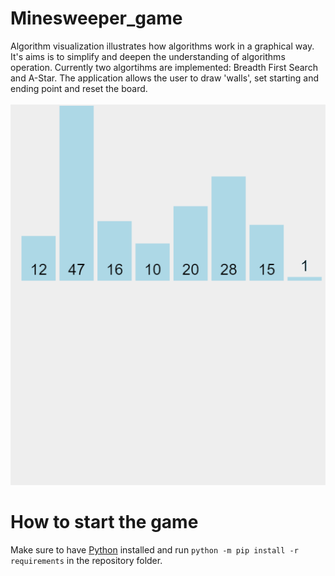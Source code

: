 # Minesweeper_game
Algorithm visualization illustrates how algorithms work in a graphical way. It's aims is to simplify and deepen the understanding of algorithms operation. Currently two algortihms are implemented: Breadth First Search and A-Star. The application allows the user to draw 'walls', set starting and ending point and reset the board.
<br></br>
![alt text](https://github.com/MartinUzunov/SortingAlgorithms/blob/master/SortsGIFS/InsertionSort.gif)

# How to start the game
Make sure to have [Python](https://python.org) installed and run `python -m pip install -r requirements` in the repository folder.